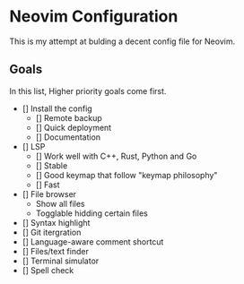 # Neovim Configuration

This is my attempt at bulding a decent config file for Neovim.

## Goals
In this list, Higher priority goals come first.

- [] Install the config
    - [] Remote backup
    - [] Quick deployment
    - [] Documentation
- [] LSP
    - [] Work well with C++, Rust, Python and Go
    - [] Stable
    - [] Good keymap that follow "keymap philosophy"
    - [] Fast
- [] File browser
    - Show all files
    - Togglable hidding certain files
- [] Syntax highlight
- [] Git itergration
- [] Language-aware comment shortcut
- [] Files/text finder
- [] Terminal simulator
- [] Spell check

